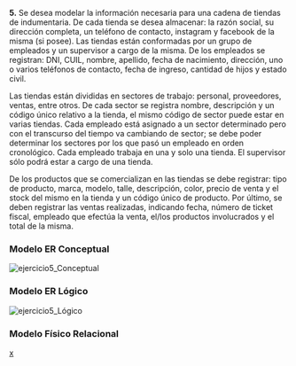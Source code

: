 **5.** Se desea modelar la información necesaria para una cadena de tiendas de indumentaria. De cada tienda se desea almacenar: la razón social, su dirección completa, un teléfono de contacto, instagram y facebook de la misma (si posee). Las tiendas están conformadas por un grupo de empleados y un supervisor a cargo de la misma. De los empleados se registran: DNI, CUIL, nombre, apellido, fecha de nacimiento, dirección, uno o varios teléfonos de contacto, fecha de ingreso, cantidad de hijos y estado civil.

Las tiendas están divididas en sectores de trabajo: personal, proveedores, ventas, entre otros. De cada sector se registra nombre, descripción y un código único relativo a la tienda, el mismo código de sector puede estar en varias tiendas. Cada empleado está asignado a un sector determinado pero con el transcurso del tiempo va cambiando de
sector; se debe poder determinar los sectores por los que pasó un empleado en orden cronológico. Cada empleado trabaja en una y solo una tienda. El supervisor sólo podrá estar a cargo de una tienda.

De los productos que se comercializan en las tiendas se debe registrar: tipo de producto, marca, modelo, talle, descripción, color, precio de venta y el stock del mismo en la tienda y un código único de producto. Por último, se deben registrar las ventas realizadas, indicando fecha, número de ticket fiscal, empleado que efectúa la venta, el/los productos involucrados y el total de la misma.

### Modelo ER Conceptual
![ejercicio5_Conceptual](../Practica2/drawios-png/ejercicio05P2_Conceptual.drawio.png)

### Modelo ER Lógico
![ejercicio5_Lógico](../Practica2/drawios-png/ejercicio05P2_Logico.drawio.png)

### Modelo Físico Relacional

<u>x</u>


